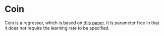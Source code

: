# Coin

Coin is a regressor, which is based on [this paper](https://arxiv.org/abs/1602.04128). It is parameter free in that it does not require the learning rate to be specified.
